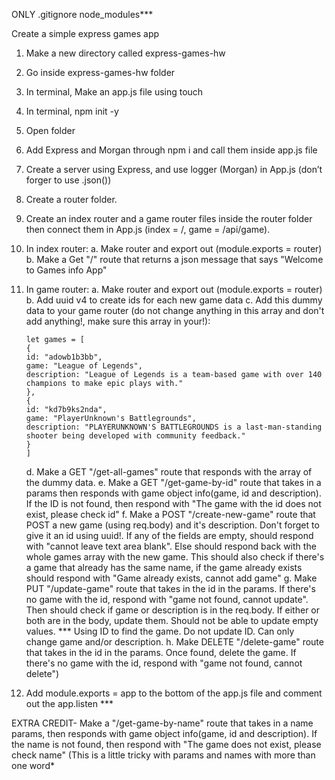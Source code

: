 ONLY .gitignore node_modules\*\*\*

Create a simple express games app

1.  Make a new directory called express-games-hw
2.  Go inside express-games-hw folder
3.  In terminal, Make an app.js file using touch
4.  In terminal, npm init -y
5.  Open folder
6.  Add Express and Morgan through npm i and call them inside app.js file
7.  Create a server using Express, and use logger (Morgan) in App.js (don’t forger to use .json())
8.  Create a router folder.
9.  Create an index router and a game router files inside the router folder then connect them in App.js (index = /, game = /api/game).
10. In index router:
    a. Make router and export out (module.exports = router)
    b. Make a Get "/" route that returns a json message that says "Welcome to Games info App"
11. In game router:
    a. Make router and export out (module.exports = router)
    b. Add uuid v4 to create ids for each new game data
    c. Add this dummy data to your game router (do not change anything in this array and don't add anything!, make sure this array in your!):

        let games = [
        {
        id: "adowb1b3bb",
        game: "League of Legends",
        description: "League of Legends is a team-based game with over 140 champions to make epic plays with."
        },
        {
        id: "kd7b9ks2nda",
        game: "PlayerUnknown's Battlegrounds",
        description: "PLAYERUNKNOWN'S BATTLEGROUNDS is a last-man-standing shooter being developed with community feedback."
        }
        ]

    d. Make a GET "/get-all-games" route that responds with the array of the dummy data.
    e. Make a GET "/get-game-by-id" route that takes in a params then responds with game object info(game, id and description). If the ID is not found, then respond with "The game with the id does not exist, please check id"
    f. Make a POST "/create-new-game" route that POST a new game (using req.body) and it's description. Don't forget to give it an id using uuid!. If any of the fields are empty, should respond with "cannot leave text area blank". Else should respond back with the whole games array with the new game. This should also check if there's a game that already has the same name, if the game already exists should respond with "Game already exists, cannot add game"
    g. Make PUT "/update-game" route that takes in the id in the params. If there's no game with the id, respond with "game not found, cannot update". Then should check if game or description is in the req.body. If either or both are in the body, update them. Should not be able to update empty values. \*\*\* Using ID to find the game. Do not update ID. Can only change game and/or description.
    h. Make DELETE "/delete-game" route that takes in the id in the params. Once found, delete the game. If there's no game with the id, respond with "game not found, cannot delete")

12. Add module.exports = app to the bottom of the app.js file and comment out the app.listen \*\*\*

EXTRA CREDIT- Make a "/get-game-by-name" route that takes in a name params, then responds with game object info(game, id and description). If the name is not found, then respond with "The game does not exist, please check name" (This is a little tricky with params and names with more than one word\*